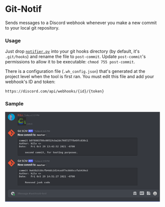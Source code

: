 # Git-Notif
Sends messages to a Discord webhook whenever you make a new commit to your local git repository.

### Usage
Just drop [`notifier.py`](notifier.py) into your git hooks directory (by default, it's `.git/hooks`) and rename the file to `post-commit`. Update `post-commit`'s permissions to allow it to be executable: `chmod 755 post-commit`.

There is a configuration file (`.wh_config.json`) that's generated at the project level when the tool is first ran. You must edit this file and add your webhook's ID and token:
```
https://discord.com/api/webhooks/{id}/{token}
```

### Sample
![Sample image](2021-10-29_15-00.png)
